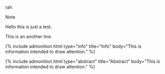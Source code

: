 
rah


<div class="admonition note" style="font-color=red;">
  <p class="admonition-title">Note</p>
  <p>Hello this is just a test.</p>
  <p>This is an another line.</p>
</div>


{% include admonition.html type="info" title="Info" body="This is information intended to draw attention." %}

{% include admonition.html type="abstract" title="Abstract" body="This is information intended to draw attention." %}
